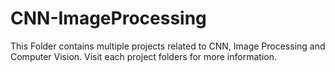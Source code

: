 # CNN-ImageProcessing

This Folder contains multiple projects related to CNN, Image Processing and Computer Vision. Visit each project folders for more information.
